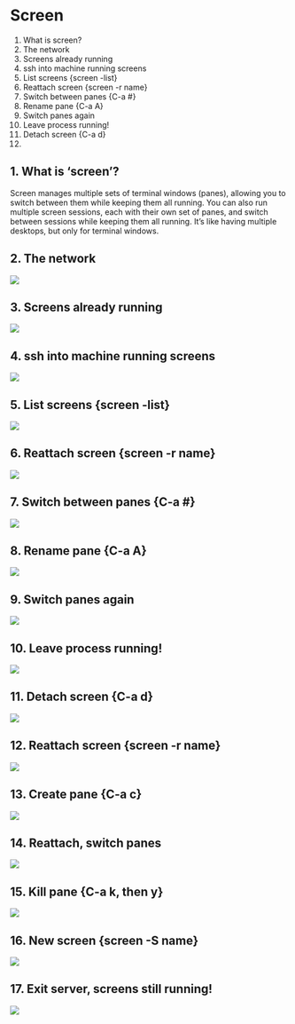 # Screen
1. What is screen?
2. The network
3. Screens already running
4. ssh into machine running screens
5. List screens {screen -list}
6. Reattach screen {screen -r name}
7. Switch between panes {C-a #}
8. Rename pane {C-a A}
9. Switch panes again
10. Leave process running!
11. Detach screen {C-a d}
12.

## 1. What is ‘screen’?
Screen manages multiple sets of terminal windows (panes), allowing you to
switch between them while keeping them all running.
You can also run multiple screen sessions, each with their own set of panes,
and switch between sessions while keeping them all running.
It’s like having multiple desktops, but only for terminal windows.

## 2. The network
![](./the_network.png)

## 3. Screens already running
![](./screens_running.png)

## 4. ssh into machine running screens
![](./ssh_into_machines.png)

## 5. List screens {screen -list}
![](./screen_list.png)

## 6. Reattach screen {screen -r name}
![](./reattach.png)

## 7. Switch between panes {C-a #}
![](./switch_panes.png)

## 8. Rename pane {C-a A}
![](./rename_pane.png)

## 9. Switch panes again
![](./switch_again.png)

## 10. Leave process running!
![](./leave_running.png)

## 11. Detach screen {C-a d}
![](./detach_screen.png)

## 12. Reattach screen {screen -r name}
![](./reattach_screen.png)

## 13. Create pane {C-a c}
![](./create_pane.png)

## 14. Reattach, switch panes
![](./reattach_switch.png)

## 15. Kill pane {C-a k, then y}
![](./kill_pane.png)

## 16. New screen {screen -S name}
![](./new_screen.png)

## 17. Exit server, screens still running!
![](./exit_server.png)
